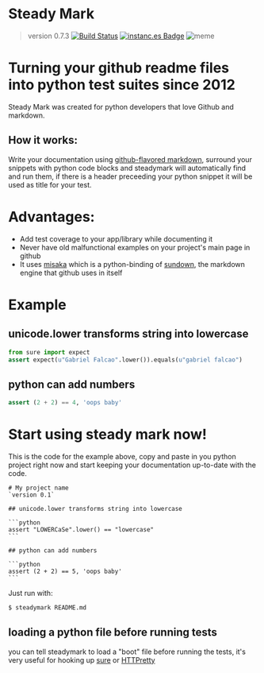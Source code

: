 # Steady Mark
> version 0.7.3
[![Build Status](https://secure.travis-ci.org/gabrielfalcao/steadymark.png?branch=master)](http://travis-ci.org/#!/gabrielfalcao/steadymark)
[![instanc.es Badge](https://instanc.es/bin/gabrielfalcao/steadymark.png)](http://instanc.es)
![meme](http://cdn.memegenerator.net/instances/400x/24908847.jpg)

# Turning your github readme files into python test suites since 2012

Steady Mark was created for python developers that love Github and
markdown.

## How it works:

Write your documentation using [github-flavored markdown](http://github.github.com/github-flavored-markdown/), surround your
snippets with python code blocks and steadymark will automatically
find and run them, if there is a header preceeding your python snippet
it will be used as title for your test.

# Advantages:

* Add test coverage to your app/library while documenting it
* Never have old malfunctional examples on your project's main page in github
* It uses [misaka](http://misaka.61924.nl/) which is a python-binding of [sundown](https://github.com/tanoku/sundown), the markdown engine that github uses in itself

# Example

## unicode.lower transforms string into lowercase

```python
from sure import expect
assert expect(u"Gabriel Falcao".lower()).equals(u"gabriel falcao")
```

## python can add numbers

```python
assert (2 + 2) == 4, 'oops baby'
```

# Start using steady mark now!

This is the code for the example above, copy and paste in you python
project right now and start keeping your documentation up-to-date with
the code.

    # My project name
    `version 0.1`

    ## unicode.lower transforms string into lowercase

    ```python
    assert "LOWERCaSe".lower() == "lowercase"
    ```

    ## python can add numbers

    ```python
    assert (2 + 2) == 5, 'oops baby'
    ```

Just run with:

```bash
$ steadymark README.md
```

## loading a python file before running tests

you can tell steadymark to load a "boot" file before running the tests, it's very useful for hooking up [sure](http://falcao.it/sure) or [HTTPretty](http://falcao.it/HTTPretty)
